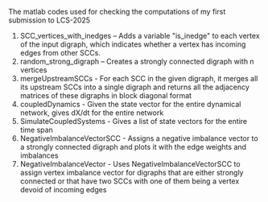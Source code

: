 The matlab codes used for checking the computations of my first submission to LCS-2025
1) SCC_vertices_with_inedges – Adds a variable "is_inedge" to each vertex of the input digraph, which indicates whether a vertex has incoming edges from other SCCs.
2) random_strong_digraph – Creates a strongly connected digraph with n vertices
3) mergeUpstreamSCCs - For each SCC in the given digraph, it merges all its upstream SCCs into a single digraph and returns all the adjacency matrices of these digraphs in block diagonal format
4) coupledDynamics - Given the state vector for the entire dynamical network, gives dX/dt for the entire network
5) SimulateCoupledSystems -  Gives a list of state vectors for the entire time span
6) NegativeImbalanceVectorSCC - Assigns a negative imbalance vector to a strongly connected digraph and plots it with the edge weights and imbalances
7) NegativeImbalanceVector - Uses NegativeImbalanceVectorSCC to assign vertex imbalance vector for digraphs that are either strongly connected or that have two SCCs with one of them being a vertex devoid of incoming edges
